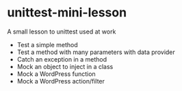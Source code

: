 # unittest-mini-lesson
A small lesson to unittest used at work

- Test a simple method
- Test a method with many parameters with data provider
- Catch an exception in a method
- Mock an object to inject in a class
- Mock a WordPress function
- Mock a WordPress action/filter
